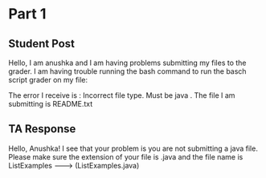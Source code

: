 # Part 1
## Student Post 
Hello, I am anushka and I am having problems submitting my files to the grader. I am having trouble running the bash command to run the basch script grader on my file: 



The error I receive is : Incorrect file type. Must be java . The file I am submitting is README.txt

## TA Response 
Hello, Anushka! I see that your problem is you are not submitting a java file. Please make sure the extension of your file is .java and the file name is ListExamples ---> (ListExamples.java)


